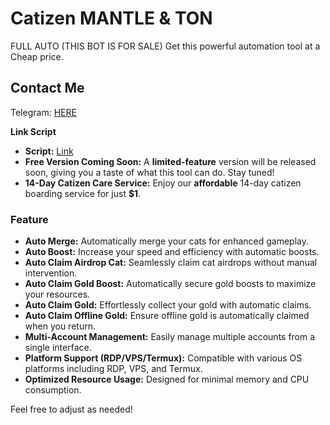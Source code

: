 # Catizen MANTLE & TON
FULL AUTO (THIS BOT IS FOR SALE) Get this powerful automation tool at a Cheap price.

## Contact Me
Telegram: [HERE](https://t.me/Squire00)

**Link Script**
- **Script:** [Link](https://sociabuzz.com/surrealflux/b/catizen-mantle-ton)
- **Free Version Coming Soon:** A **limited-feature** version will be released soon, giving you a taste of what this tool can do. Stay tuned!
- **14-Day Catizen Care Service:** Enjoy our **affordable** 14-day catizen boarding service for just **$1**.

### Feature
- **Auto Merge:** Automatically merge your cats for enhanced gameplay.
- **Auto Boost:** Increase your speed and efficiency with automatic boosts.
- **Auto Claim Airdrop Cat:** Seamlessly claim cat airdrops without manual intervention.
- **Auto Claim Gold Boost:** Automatically secure gold boosts to maximize your resources.
- **Auto Claim Gold:** Effortlessly collect your gold with automatic claims.
- **Auto Claim Offline Gold:** Ensure offline gold is automatically claimed when you return.
- **Multi-Account Management:** Easily manage multiple accounts from a single interface.
- **Platform Support (RDP/VPS/Termux):** Compatible with various OS platforms including RDP, VPS, and Termux.
- **Optimized Resource Usage:** Designed for minimal memory and CPU consumption.

Feel free to adjust as needed!
